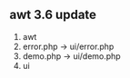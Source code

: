 awt 3.6 update
--------------

1. awt
2. error.php -> ui/error.php
3. demo.php -> ui/demo.php
4. ui
